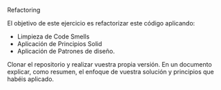 Refactoring

El objetivo de este ejercicio es refactorizar este código aplicando:

- Limpieza de Code Smells
- Aplicación de Principios Solid
- Aplicación de Patrones de diseño.


Clonar el repositorio y realizar vuestra propia versión.
En un documento explicar, como resumen, el enfoque de vuestra solución y principios que habéis aplicado.

